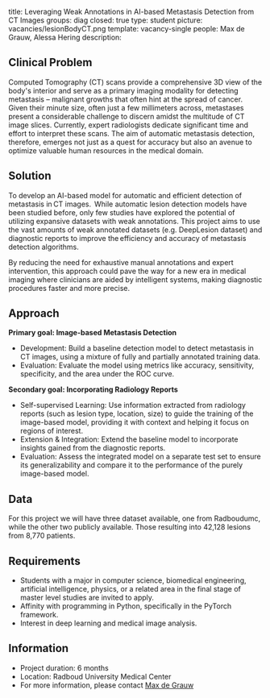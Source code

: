title: Leveraging Weak Annotations in AI-based Metastasis Detection from CT Images 
groups: diag
closed: true
type: student
picture: vacancies/lesionBodyCT.png
template: vacancy-single
people: Max de Grauw, Alessa Hering
description: 

## Clinical Problem
Computed Tomography (CT) scans provide a comprehensive 3D view of the body's interior and serve as a primary imaging modality for detecting metastasis – malignant growths that often hint at the spread of cancer. Given their minute size, often just a few millimeters across, metastases present a considerable challenge to discern amidst the multitude of CT image slices. Currently, expert radiologists dedicate significant time and effort to interpret these scans. The aim of automatic metastasis detection, therefore, emerges not just as a quest for accuracy but also an avenue to optimize valuable human resources in the medical domain. 
## Solution
To develop an AI-based model for automatic and efficient detection of metastasis in CT images.  
While automatic lesion detection models have been studied before, only few studies have explored the potential of utilizing expansive datasets with weak annotations. This project aims to use the vast amounts of weak annotated datasets (e.g. DeepLesion dataset) and diagnostic reports to improve the efficiency and accuracy of metastasis detection algorithms. 

By reducing the need for exhaustive manual annotations and expert intervention, this approach could pave the way for a new era in medical imaging where clinicians are aided by intelligent systems, making diagnostic procedures faster and more precise. 
## Approach
**Primary goal: Image-based Metastasis Detection** 
- Development: Build a baseline detection model to detect metastasis in CT images, using a mixture of fully and partially annotated training data.  
- Evaluation: Evaluate the model using metrics like accuracy, sensitivity, specificity, and the area under the ROC curve. 

**Secondary goal: Incorporating Radiology Reports**
- Self-supervised Learning: Use information extracted from radiology reports (such as lesion type, location, size) to guide the training of the image-based model, providing it with context and helping it focus on regions of interest. 
- Extension & Integration: Extend the baseline model to incorporate insights gained from the diagnostic reports. 
- Evaluation: Assess the integrated model on a separate test set to ensure its generalizability and compare it to the performance of the purely image-based model.

## Data
For this project we will have three dataset available, one from Radboudumc, while the other two publicly available. Those resulting into 42,128  lesions from 8,770 patients.


## Requirements
-	Students with a major in computer science, biomedical engineering, artificial intelligence, physics, or a related area in the final stage of master level studies are invited to apply.
-	Affinity with programming in Python, specifically in the PyTorch framework.
-	Interest in deep learning and medical image analysis.

## Information
-	Project duration: 6 months
-	Location: Radboud University Medical Center
-	For more information, please contact [Max de Grauw](mailto:Max.deGrauw@radboudumc.nl)
